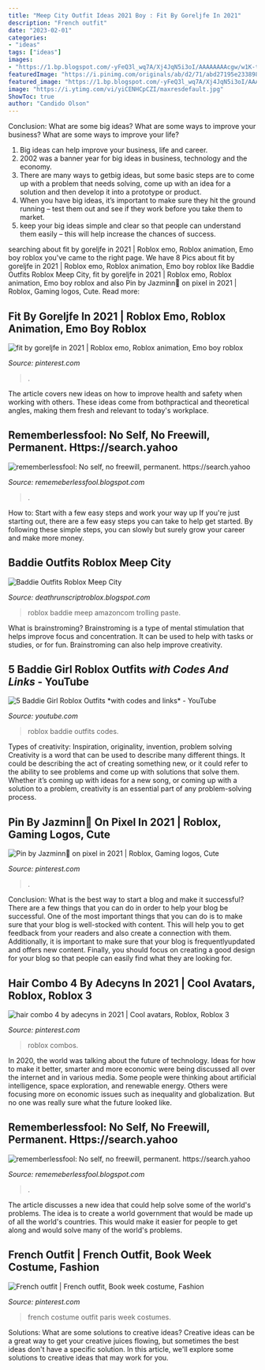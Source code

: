 ```yaml
---
title: "Meep City Outfit Ideas 2021 Boy : Fit By Goreljfe In 2021"
description: "French outfit"
date: "2023-02-01"
categories:
- "ideas"
tags: ["ideas"]
images:
- "https://1.bp.blogspot.com/-yFeQ3l_wq7A/Xj4JqN5i3oI/AAAAAAAAcgw/w1K-t_z9wxcuHL_6kmA4FHCCgK83Y1XfwCLcBGAsYHQ/s1600/Untitled402.png"
featuredImage: "https://i.pinimg.com/originals/ab/d2/71/abd27195e2338988fd31ce4146f6160b.jpg"
featured_image: "https://1.bp.blogspot.com/-yFeQ3l_wq7A/Xj4JqN5i3oI/AAAAAAAAcgw/w1K-t_z9wxcuHL_6kmA4FHCCgK83Y1XfwCLcBGAsYHQ/s1600/Untitled402.png"
image: "https://i.ytimg.com/vi/yiCENHCpCZI/maxresdefault.jpg"
ShowToc: true
author: "Candido Olson"
---
```



Conclusion: What are some big ideas? What are some ways to improve your business? What are some ways to improve your life?
1. Big ideas can help improve your business, life and career.
2. 2002 was a banner year for big ideas in business, technology and the economy.
3. There are many ways to getbig ideas, but some basic steps are to come up with a problem that needs solving, come up with an idea for a solution and then develop it into a prototype or product.
4. When you have big ideas, it’s important to make sure they hit the ground running – test them out and see if they work before you take them to market.
5. keep your big ideas simple and clear so that people can understand them easily – this will help increase the chances of success.

	

		
searching about fit by goreljfe in 2021 | Roblox emo, Roblox animation, Emo boy roblox you've came to the right page. We have 8 Pics about fit by goreljfe in 2021 | Roblox emo, Roblox animation, Emo boy roblox like Baddie Outfits Roblox Meep City, fit by goreljfe in 2021 | Roblox emo, Roblox animation, Emo boy roblox and also Pin by Jazminn💐 on pixel in 2021 | Roblox, Gaming logos, Cute. Read more:
		
    
## Fit By Goreljfe In 2021 | Roblox Emo, Roblox Animation, Emo Boy Roblox

<img loading=lazy src="https://i.pinimg.com/736x/66/87/d0/6687d04b1ea8521055f3b150530f55d3.jpg" onerror="this.onerror=null;this.src='https://tse3.mm.bing.net/th?id=OIP.z-FYEbTnAub6bskJUJAPigHaLO&amp;pid=15.1';" alt="fit by goreljfe in 2021 | Roblox emo, Roblox animation, Emo boy roblox">

_Source: pinterest.com_

>. 

	

The article covers new ideas on how to improve health and safety when working with others. These ideas come from bothpractical and theoretical angles, making them fresh and relevant to today's workplace.

    
## Rememberlessfool: No Self, No Freewill, Permanent. Https://search.yahoo

<img loading=lazy src="https://www.games-workshop.com/resources/touts/2019-11-09/HTML/HTML_Banner_NecromundaDU/WB_NecroDU_03.jpg" onerror="this.onerror=null;this.src='https://tse1.mm.bing.net/th?id=OIP.Gx9_ipoY_GJfqS8lUMQvqgHaDN&amp;pid=15.1';" alt="rememberlessfool: No self, no freewill, permanent. https://search.yahoo">

_Source: rememeberlessfool.blogspot.com_

>. 

	

How to: Start with a few easy steps and work your way up
If you're just starting out, there are a few easy steps you can take to help get started. By following these simple steps, you can slowly but surely grow your career and make more money.

    
## Baddie Outfits Roblox Meep City

<img loading=lazy src="https://i.ytimg.com/vi/iKiXSRmZyo4/hqdefault.jpg" onerror="this.onerror=null;this.src='https://tse2.mm.bing.net/th?id=OIP.dyCOjTFuUOy-n02CauwfcwHaFj&amp;pid=15.1';" alt="Baddie Outfits Roblox Meep City">

_Source: deathrunscriptroblox.blogspot.com_

>roblox baddie meep amazoncom trolling paste. 

	

What is brainstroming?
Brainstroming is a type of mental stimulation that helps improve focus and concentration. It can be used to help with tasks or studies, or for fun. Brainstroming can also help improve creativity.

    
## 5 Baddie Girl Roblox Outfits *with Codes And Links* - YouTube

<img loading=lazy src="https://i.ytimg.com/vi/yiCENHCpCZI/maxresdefault.jpg" onerror="this.onerror=null;this.src='https://tse1.mm.bing.net/th?id=OIP.tcDbK7_1Na5kJfw1yFmiCwHaEK&amp;pid=15.1';" alt="5 Baddie Girl Roblox Outfits *with codes and links* - YouTube">

_Source: youtube.com_

>roblox baddie outfits codes. 

	

Types of creativity: Inspiration, originality, invention, problem solving
Creativity is a word that can be used to describe many different things. It could be describing the act of creating something new, or it could refer to the ability to see problems and come up with solutions that solve them. Whether it’s coming up with ideas for a new song, or coming up with a solution to a problem, creativity is an essential part of any problem-solving process.

    
## Pin By Jazminn💐 On Pixel In 2021 | Roblox, Gaming Logos, Cute

<img loading=lazy src="https://i.pinimg.com/736x/fd/9b/99/fd9b99b516689ea4ca394b2975bf87a3.jpg" onerror="this.onerror=null;this.src='https://tse3.mm.bing.net/th?id=OIP.vKwFiZMZevL5rVxgODnS3wHaH5&amp;pid=15.1';" alt="Pin by Jazminn💐 on pixel in 2021 | Roblox, Gaming logos, Cute">

_Source: pinterest.com_

>. 

	

Conclusion: What is the best way to start a blog and make it successful?
There are a few things that you can do in order to help your blog be successful. One of the most important things that you can do is to make sure that your blog is well-stocked with content. This will help you to get feedback from your readers and also create a connection with them. Additionally, it is important to make sure that your blog is frequentlyupdated and offers new content. Finally, you should focus on creating a good design for your blog so that people can easily find what they are looking for.

    
## Hair Combo 4 By Adecyns In 2021 | Cool Avatars, Roblox, Roblox 3

<img loading=lazy src="https://i.pinimg.com/736x/56/9e/71/569e7165b2ffaca59607e7651a8abd8d.jpg" onerror="this.onerror=null;this.src='https://tse2.mm.bing.net/th?id=OIP.TWN8EE4ZsfIaphUkG9Z5_AHaGq&amp;pid=15.1';" alt="hair combo 4 by adecyns in 2021 | Cool avatars, Roblox, Roblox 3">

_Source: pinterest.com_

>roblox combos. 

	

In 2020, the world was talking about the future of technology. Ideas for how to make it better, smarter and more economic were being discussed all over the internet and in various media. Some people were thinking about artificial intelligence, space exploration, and renewable energy. Others were focusing more on economic issues such as inequality and globalization. But no one was really sure what the future looked like.

    
## Rememberlessfool: No Self, No Freewill, Permanent. Https://search.yahoo

<img loading=lazy src="https://1.bp.blogspot.com/-yFeQ3l_wq7A/Xj4JqN5i3oI/AAAAAAAAcgw/w1K-t_z9wxcuHL_6kmA4FHCCgK83Y1XfwCLcBGAsYHQ/s1600/Untitled402.png" onerror="this.onerror=null;this.src='https://tse1.mm.bing.net/th?id=OIP.GQ-9idD8pXBdszEIVmleFQHaEK&amp;pid=15.1';" alt="rememberlessfool: No self, no freewill, permanent. https://search.yahoo">

_Source: rememeberlessfool.blogspot.com_

>. 

	

The article discusses a new idea that could help solve some of the world's problems. The idea is to create a world government that would be made up of all the world's countries. This would make it easier for people to get along and would solve many of the world's problems.

    
## French Outfit | French Outfit, Book Week Costume, Fashion

<img loading=lazy src="https://i.pinimg.com/originals/ab/d2/71/abd27195e2338988fd31ce4146f6160b.jpg" onerror="this.onerror=null;this.src='https://tse2.mm.bing.net/th?id=OIP.UhKizuEcN5wRaPiHRPmD-wAAAA&amp;pid=15.1';" alt="French outfit | French outfit, Book week costume, Fashion">

_Source: pinterest.com_

>french costume outfit paris week costumes. 

	

Solutions: What are some solutions to creative ideas?
Creative ideas can be a great way to get your creative juices flowing, but sometimes the best ideas don't have a specific solution. In this article, we'll explore some solutions to creative ideas that may work for you.


